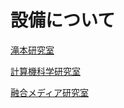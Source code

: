 # 設備について

[滝本研究室](takimoto-lab.md)

[計算機科学研究室](computer-science-lab.md)

[融合メディア研究室](fusion-media-lab.md)
